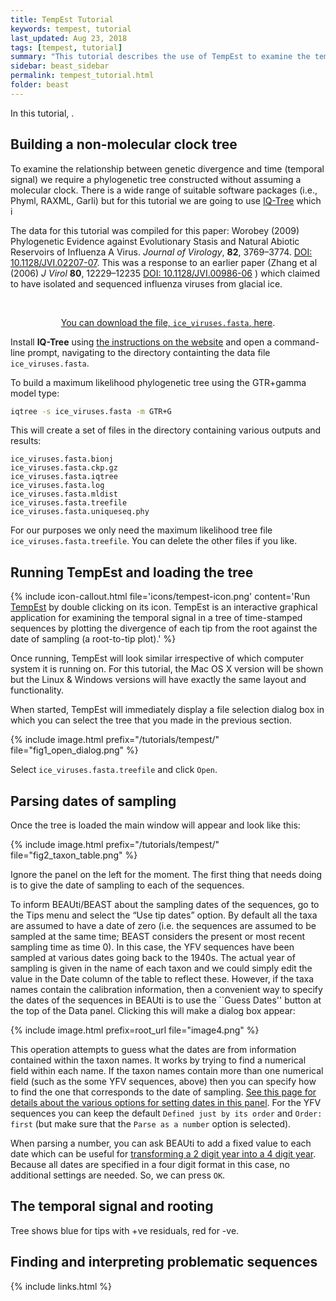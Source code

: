 ```yaml
---
title: TempEst Tutorial
keywords: tempest, tutorial
last_updated: Aug 23, 2018
tags: [tempest, tutorial]
summary: "This tutorial describes the use of TempEst to examine the temporal signal of a data set and to look for problematic or erroneous sequences."
sidebar: beast_sidebar
permalink: tempest_tutorial.html
folder: beast
---
```


In this tutorial, .

## Building a non-molecular clock tree

To examine the relationship between genetic divergence and time (temporal signal) we require a phylogenetic tree constructed without assuming a molecular clock. There is a wide range of suitable software packages (i.e., Phyml, RAXML, Garli) but for this tutorial we are going to use [IQ-Tree](http://www.iqtree.org) which i 

<div class="alert alert-success" role="alert"><div>The data for this tutorial was compiled for this paper: Worobey (2009) Phylogenetic Evidence against Evolutionary Stasis and Natural Abiotic Reservoirs of Influenza A Virus. <i>Journal of Virology</i>, <b>82</b>, 3769–3774. <a href="http://doi.org/10.1128/JVI.02207-07">DOI: 10.1128/JVI.02207-07</a>. This was a response to an earlier paper (Zhang et al (2006) <i>J Virol</i> <b>80</b>, 12229–12235 <a href="http://doi.org/10.1128/JVI.00986-06">DOI: 10.1128/JVI.00986-06</a> ) which claimed to have isolated and sequenced influenza viruses from glacial ice.</div> 

<br/><div style="text-align: center"><a href="{{ root_url }}files/ice_viruses.fasta"><i class="fa fa-download fa-lg"></i> You can download the file, <code class="highlighter-rouge">ice_viruses.fasta</code>, here</a>.</div>
</div>

Install **IQ-Tree** using [the instructions on the website](http://www.iqtree.org) and open a command-line prompt, navigating to the directory containting the data file `ice_viruses.fasta`.

To build a maximum likelihood phylogenetic tree using the GTR+gamma model type:

```bash
iqtree -s ice_viruses.fasta -m GTR+G 
```

This will create a set of files in the directory containing various outputs and results:

```
ice_viruses.fasta.bionj
ice_viruses.fasta.ckp.gz
ice_viruses.fasta.iqtree
ice_viruses.fasta.log
ice_viruses.fasta.mldist
ice_viruses.fasta.treefile
ice_viruses.fasta.uniqueseq.phy
```

For our purposes we only need the maximum likelihood tree file `ice_viruses.fasta.treefile`. You can delete the other files if you like. 

## Running TempEst and loading the tree

{% include icon-callout.html file='icons/tempest-icon.png' content='Run <a href="tempest">TempEst</a> by double clicking on its icon. TempEst is an interactive graphical application for examining the temporal signal in a tree of time-stamped sequences by plotting the divergence of each tip from the root against the date of sampling (a root-to-tip plot).' %}


Once running, TempEst will look similar irrespective of which computer system it is running on. For this tutorial, the Mac OS X version will be shown but the Linux & Windows versions will have exactly the same layout and functionality.

When started, TempEst will immediately display a file selection dialog box in which you can select the tree that you made in the previous section.

{% include image.html prefix="/tutorials/tempest/" file="fig1_open_dialog.png" %}

Select `ice_viruses.fasta.treefile` and click `Open`.

## Parsing dates of sampling

Once the tree is loaded the main window will appear and look like this: 

{% include image.html prefix="/tutorials/tempest/" file="fig2_taxon_table.png" %}

Ignore the panel on the left for the moment. The first thing that needs doing is to give the date of sampling to each of the sequences. 

To inform BEAUti/BEAST about the sampling dates of the sequences, go to the Tips menu and select the “Use tip dates” option. By default all the taxa are assumed to have a date of zero (i.e. the sequences are assumed to be sampled at the same time; BEAST considers the present or most recent sampling time as time 0). In this case, the YFV sequences have been sampled at various dates going back to the 1940s. The actual year of sampling is given in the name of each taxon and we could simply edit the value in the Date column of the table to reflect these. However, if the taxa names contain the calibration information, then a convenient way to specify the dates of the sequences in BEAUti is to use the ``Guess Dates'' button at the top of the Data panel. Clicking this will make a dialog box appear:

{% include image.html prefix=root_url file="image4.png" %}

This operation attempts to guess what the dates are from information contained within the taxon names. It works by trying to find a numerical field within each name. If the taxon names contain more than one numerical field (such as the some YFV sequences, above) then you can specify how to find the one that corresponds to the date of sampling. [See this page for details about the various options for setting dates in this panel](tip_dates). For the YFV sequences you can keep the default `Defined just by its order` and `Order: first` (but make sure that the `Parse as a number` option is selected).

When parsing a number, you can ask BEAUti to add a fixed value to each date which can be useful for [transforming a 2 digit year into a 4 digit year](tip_dates). Because all dates are specified in a four digit format in this case, no additional settings are needed.  So, we can press `OK`.

## The temporal signal and rooting

Tree shows blue for tips with +ve residuals, red for -ve.

## Finding and interpreting problematic sequences

{% include links.html %}
